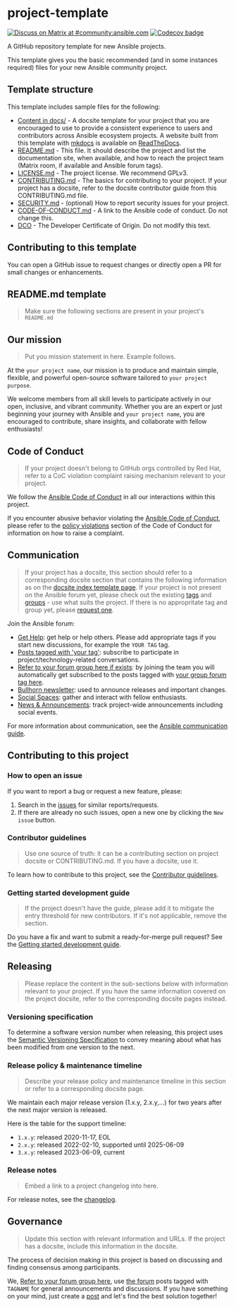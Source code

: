 # project-template

[![Discuss on Matrix at #community:ansible.com](https://img.shields.io/matrix/community:ansible.com.svg?server_fqdn=ansible-accounts.ems.host&label=Discuss%20on%20Matrix%20at%20%23community:ansible.com&logo=matrix)](https://matrix.to/#/#community:ansible.com)
[![Codecov badge](https://img.shields.io/codecov/c/github/ansible-community/project-template)](https://codecov.io/gh/ansible-community/project-template)

A GitHub repository template for new Ansible projects.

This template gives you the basic recommended (and in some instances required) files for your new Ansible community project.

## Template structure

This template includes sample files for the following:

- [Content in docs/](https://github.com/ansible-community/project-template/tree/main/docs) - A docsite template for your project that you are encouraged to use to provide a consistent experience to users and contributors across Ansible ecosystem projects. A website built from this template with [mkdocs](https://www.mkdocs.org/) is available on [ReadTheDocs](https://ansible.readthedocs.io/projects/ansible-project-template/en/latest/).
- [README.md](README.md) - This file. It should describe the project and list the documentation site, when available, and how to reach the project team (Matrix room, if available and Ansible forum tags).
- [LICENSE.md](LICENSE.md) - The project license. We recommend GPLv3.
- [CONTRIBUTING.md](CONTRIBUTING.md) - The basics for contributing to your project. If your project has a docsite, refer to the docsite contributor guide from this CONTRIBUTING.md file.
- [SECURITY.md](SECURITY.md) - (optional) How to report security issues for your project.
- [CODE-OF-CONDUCT.md](CODE-OF-CONDUCT.md) - A link to the Ansible code of conduct. Do not change this.
- [DCO](DCO) - The Developer Certificate of Origin. Do not modify this text.

## Contributing to this template

You can open a GitHub issue to request changes or directly open a PR for small changes or enhancements.

## README.md template

> Make sure the following sections are present in your project's `README.md`

## Our mission

> Put you mission statement in here. Example follows.

At the `your project name`, our mission is to produce and maintain simple, flexible,
and powerful open-source software tailored to `your project purpose`.

We welcome members from all skill levels to participate actively in our open, inclusive, and vibrant community.
Whether you are an expert or just beginning your journey with Ansible and `your project name`,
you are encouraged to contribute, share insights, and collaborate with fellow enthusiasts!

## Code of Conduct

> If your project doesn't belong to GitHub orgs controlled by Red Hat, refer to a CoC violation complaint raising mechanism relevant to your project.

We follow the [Ansible Code of Conduct](https://docs.ansible.com/ansible/latest/community/code_of_conduct.html) in all our interactions within this project.

If you encounter abusive behavior violating the [Ansible Code of Conduct](https://docs.ansible.com/ansible/latest/community/code_of_conduct.html), please refer to the [policy violations](https://docs.ansible.com/ansible/latest/community/code_of_conduct.html#policy-violations) section of the Code of Conduct for information on how to raise a complaint.

## Communication

> If your project has a docsite, this section should refer to a corresponding docsite section that contains the following information as on the [docsite index template page](https://github.com/ansible-community/project-template/blob/main/docs/index.md).
> If your project is not present on the Ansible forum yet, please check out the existing [tags](https://forum.ansible.com/tags) and [groups](https://forum.ansible.com/g) - use what suits the project. If there is no appropritate tag and group yet, please [request one](https://forum.ansible.com/t/requesting-a-forum-group/503/17).

Join the Ansible forum:

- [Get Help](https://forum.ansible.com/c/help/6): get help or help others. Please add appropriate tags if you start new discussions, for example the `YOUR TAG` tag.
- [Posts tagged with 'your tag'](https://forum.ansible.com/tag/YOUR_TAG): subscribe to participate in project/technology-related conversations.
- [Refer to your forum group here if exists](https://forum.ansible.com/g/): by joining the team you will automatically get subscribed to the posts tagged with [your group forum tag here](https://forum.ansible.com/tags).
- [Bullhorn newsletter](https://docs.ansible.com/ansible/devel/community/communication.html#the-bullhorn): used to announce releases and important changes.
- [Social Spaces](https://forum.ansible.com/c/chat/4): gather and interact with fellow enthusiasts.
- [News & Announcements](https://forum.ansible.com/c/news/5): track project-wide announcements including social events.

For more information about communication, see the [Ansible communication guide](https://docs.ansible.com/ansible/devel/community/communication.html).

## Contributing to this project

### How to open an issue

If you want to report a bug or request a new feature, please:

1. Search in the [issues](https://github.com/ORG/REPO/issues) for similar reports/requests.
2. If there are already no such issues, open a new one by clicking the `New issue` button.

### Contributor guidelines

> Use one source of truth: it can be a contributing section on project docsite or CONTRIBUTING.md. If you have a docsite, use it.

To learn how to contribute to this project, see the [Contributor guidelines](https://link-to-docsite-or-contributor.md).

### Getting started development guide

> If the project doesn't have the guide, please add it to mitigate the entry threshold for new contributors. If it's not applicable, remove  the section.

Do you have a fix and want to submit a ready-for-merge pull request? See the [Getting started development guide](https://link-to-the-quide).

## Releasing

> Please replace the content in the sub-sections below with information relevant to your project.
> If you have the same information covered on the project docsite, refer to the corresponding docsite pages instead.

### Versioning specification

To determine a software version number when releasing, this project uses the [Semantic Versioning Specification](https://semver.org/) to convey meaning about what has been modified from one version to the next.

### Release policy & maintenance timeline

> Describe your release policy and maintenance timeline in this section or refer to a corresponding docsite page.

We maintain each major release version (1.x.y, 2.x.y,...) for two years after the next major version is released.

Here is the table for the support timeline:

- `1.x.y`: released 2020-11-17, EOL
- `2.x.y`: released 2022-02-10, supported until 2025-06-09
- `3.x.y`: released 2023-06-09, current

### Release notes

> Embed a link to a project changelog into here.

For release notes, see the [changelog](link_to_changelog).

## Governance

> Update this section with relevant information and URLs. If the project has a docsite, include this information in the docsite.

The process of decision making in this project is based on discussing and finding consensus among participants.

We, [Refer to your forum group here](https://forum.ansible.com/g/YOUR-GROUP), use [the forum](https://forum.ansible.com/tag/YOUR-TAG) posts tagged with `TAGNAME` for general announcements and discussions. If you have something on your mind, just create a [post](https://forum.ansible.com/new-topic?title=topic%20title&body=topic%20body&category=project&tags=YOUR-TAG) and let's find the best solution together!
